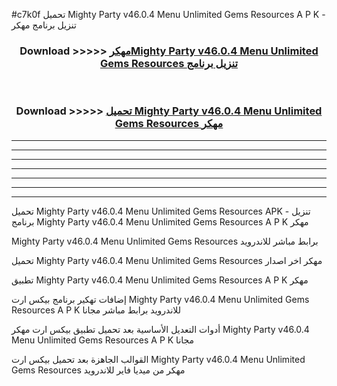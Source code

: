 #c7k0f تحميل Mighty Party v46.0.4 Menu Unlimited Gems Resources  A P K - تنزيل برنامج مهكر



<div align="center">
<h3>Download >>>>> <a href="https://runaway1.web.app/?sq=Mighty Party v46.0.4 Menu Unlimited Gems Resources ">مهكرMighty Party v46.0.4 Menu Unlimited Gems Resources  تنزيل برنامج</a></h3><br>

<h3>Download >>>>> <a href="https://runaway1.web.app/?sq=Mighty Party v46.0.4 Menu Unlimited Gems Resources ">تحميل Mighty Party v46.0.4 Menu Unlimited Gems Resources  مهكر</a></h3>
</div>


----------------------------------------------------------

----------------------------------------------------------

----------------------------------------------------------

----------------------------------------------------------

----------------------------------------------------------

----------------------------------------------------------

----------------------------------------------------------

تحميل Mighty Party v46.0.4 Menu Unlimited Gems Resources  APK - تنزيل برنامج Mighty Party v46.0.4 Menu Unlimited Gems Resources  A P K مهكر

Mighty Party v46.0.4 Menu Unlimited Gems Resources  برابط مباشر للاندرويد

تحميل Mighty Party v46.0.4 Menu Unlimited Gems Resources  مهكر اخر اصدار

تطبيق Mighty Party v46.0.4 Menu Unlimited Gems Resources  A P K مهكر

إضافات تهكير برنامج بيكس ارت Mighty Party v46.0.4 Menu Unlimited Gems Resources  A P K للاندرويد برابط مباشر مجانا

أدوات التعديل الأساسية بعد تحميل تطبيق بيكس ارت مهكر Mighty Party v46.0.4 Menu Unlimited Gems Resources  A P K مجانا

القوالب الجاهزة بعد تحميل بيكس ارت Mighty Party v46.0.4 Menu Unlimited Gems Resources  مهكر من ميديا فاير للاندرويد


